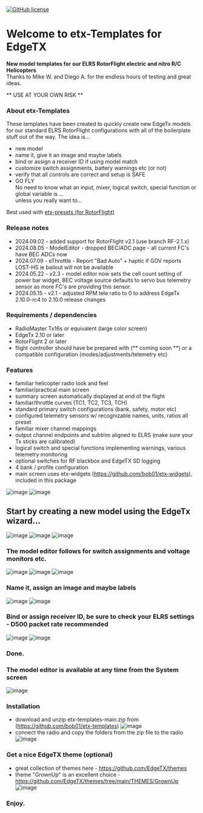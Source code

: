 [![GitHub license](https://img.shields.io/github/license/bob01/etxwidgets)](https://github.com/bob01/etxwidgets/main/LICENSE)


# Welcome to etx-Templates for EdgeTX
**New model templates for our ELRS RotorFlight electric and nitro R/C Helicopters**<br>Thanks to Mike W. and Diego A. for the endless hours of testing and great ideas.

** USE AT YOUR OWN RISK **


### About etx-Templates
These templates have been created to quickly create new EdgeTx models for our standard ELRS RotorFlight configurations with all of the boilerplate stuff out of the way.
The idea is... 
- new model
- name it, give it an image and maybe labels
- bind or assign a receiver ID if using model match
- customize switch assignments, battery warnings etc (or not)
- verify that all controls are correct and setup is SAFE
- GO FLY<br>No need to know what an input, mixer, logical switch, special function or global variable is ...<br>unless you really want to...

Best used with [etx-presets (for RotorFlight)](https://github.com/bob01/etx-presets-rotorflight)

### Release notes
- 2024.09.02 - added support for RotorFlight v2.1 (use branch RF-2.1.x)
- 2024.08.05 - ModelEditor - dropped BEC/ADC page - all current FC's have BEC ADCs now
- 2024.07.09 - eThrottle - Report "Bad Auto" + haptic if GOV reports LOST-HS ie bailout will not be available
- 2024.05.22 - v2.3 - model editor now sets the cell count setting of power bar widget, BEC voltage source defaults to servo bus telemetry sensor as more FC's are providing this sensor.
- 2024.05.15 - v2.1 - adjusted RPM tele ratio to 0 to address EdgeTx 2.10.0-rc4 to 2.10.0 release changes

### Requirements / dependencies
- RadioMaster Tx16s or equivalent (large color screen)
- EdgeTx 2.10 or later
- RotorFlight 2 or later
- flight controller should have be prepared with (** coming soon **) or a compatible configuration (modes/adjustments/telemetry etc) 


### Features
- familiar helicopter radio look and feel
- familiar/practical main screen
- summary screen automatically displayed at end of the flight
- familiar/throttle curves (TC1, TC2, TC3, TCH)
- standard primary switch configurations (bank, safety, motor etc)
- configured telemetry sensors w/ recognizable names, units, ratios all preset
- familiar mixer channel mappings
- output channel endpoints and subtrim aligned to ELRS (make sure your Tx sticks are calibrated)
- logical switch and special functions implementing warnings, various telemetry monitoring
- optional switches for RF blackbox and EdgeTX SD logging
- 4 bank / profile configuration
- main screen uses etx-widgets (https://github.com/bob01/etx-widgets), included in this package

![image](https://github.com/bob01/etx-templates/assets/4014433/e3de3f75-3bfe-4d51-beb0-7e5cc5d416a8)
![image](https://github.com/bob01/etx-templates/assets/4014433/08a0e2b5-07ba-484d-a0e5-871c27d71239)


## Start by creating a new model using the EdgeTx wizard...
![image](https://github.com/bob01/etx-templates/assets/4014433/6c40cca2-ba6b-4722-999c-26699aa36c75)
![image](https://github.com/bob01/etx-templates/assets/4014433/bae4309c-cc97-40b4-a1c3-5140f3279bce)
![image](https://github.com/bob01/etx-templates/assets/4014433/7cb186ef-f856-4b28-bccc-fc215e0d5c82)

### The model editor follows for switch assignments and voltage monitors etc.
![image](https://github.com/bob01/etx-templates/assets/4014433/88fe8555-9cd0-45d1-8669-36d80a40d10a)
![image](https://github.com/bob01/etx-templates/assets/4014433/6358c318-2860-4c05-913d-dbd148e2aa23)
![image](https://github.com/bob01/etx-templates/assets/4014433/870b21cf-4010-4613-8f7d-001b4d13e6b0)

### Name it, assign an image and maybe labels
![image](https://github.com/bob01/etx-templates/assets/4014433/c6f8e435-302c-49ac-9518-682418419e97)
![image](https://github.com/bob01/etx-templates/assets/4014433/b006d0b8-7ac9-46e7-8009-eee194809676)

### Bind or assign receiver ID, be sure to check your ELRS settings - D500 packet rate recommended
![image](https://github.com/bob01/etx-templates/assets/4014433/3a12aeba-4a79-4b8d-9a39-4e1f0c40df98)
![image](https://github.com/bob01/etx-templates/assets/4014433/a85f8916-01f4-4b36-bb71-d6174ba2b0fe)
### Done.


### The model editor is available at any time from the System screen
![image](https://github.com/bob01/etx-templates/assets/4014433/1e14e7b4-0a3f-4cd7-bf14-ff0659111a02)


### Installation
- download and unzip etx-templates-main.zip from (https://github.com/bob01/etx-templates)
![image](https://github.com/bob01/etx-templates/assets/4014433/69cd2a87-3844-4c5a-bf65-9464440fab54)
- connect the radio and copy the folders from the zip file to the radio
![image](https://github.com/bob01/etx-templates/assets/4014433/0fe737ca-b2cb-466a-a2df-61bcda9d4252)


### Get a nice EdgeTX theme (optional)
- great collection of themes here - https://github.com/EdgeTX/themes
- theme "GrownUp" is an excellent choice - https://github.com/EdgeTX/themes/tree/main/THEMES/GrownUp
![image](https://github.com/bob01/etx-templates/assets/4014433/118c2040-597c-4bcb-88f9-2ce8f5d2a827)


### Enjoy.

